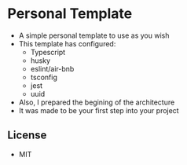 # Personal Template
- A simple personal template to use as you wish
- This template has configured:
  - Typescript
  - husky
  - eslint/air-bnb
  - tsconfig
  - jest
  - uuid
- Also, I prepared the begining of the architecture
- It was made to be your first step into your project
## License
- MIT
